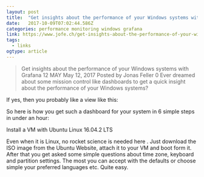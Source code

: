 ```yaml
---
layout: post 
title:  "Get insights about the performance of your Windows systems with Grafana – J0F3's Tech Blog" 
date:   2017-10-09T07:02:44.586Z 
categories: performance monitoring windows grafana
link: https://www.jofe.ch/get-insights-about-the-performance-of-your-windows-systems-with-grafana/ 
tags:
  - links
ogtype: article 
---
```


> Get insights about the performance of your Windows systems with Grafana
12
MAY
 May 12, 2017   Posted by Jonas Feller   0
Ever dreamed about some mission control like dashboards to get a quick insight about the performance of your Windows systems? 

If yes, then you probably like a view like this:

So here is how you get such a dashboard for your system in 6 simple steps in under an hour:

Install a VM with Ubuntu Linux 16.04.2 LTS

Even when it is Linux, no rocket science is needed here . Just download the ISO image from the Ubuntu Website, attach it to your VM and boot form it. After that you get asked some simple questions about time zone, keyboard and partition settings. The most you can accept with the defaults or choose simple your preferred languages etc. Quite easy.